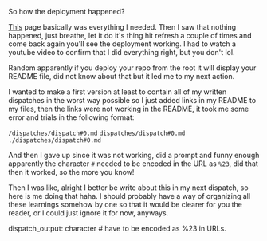 So how the deployment happened?

[This](https://docs.github.com/en/pages/getting-started-with-github-pages/configuring-a-publishing-source-for-your-github-pages-site) page basically was everything I needed. Then I saw that nothing happened, just breathe, let it do it's thing hit refresh a couple of times and come back again you'll see the deployment working. I had to watch a youtube video to confirm that I did everything right, but you don't lol.

Random apparently if you deploy your repo from the root it will display your README file, did not know about that but it led me to my next action.

I wanted to make a first version at least to contain all of my written dispatches in the worst way possible so I just added links in my README to my files, then the links were not working in the README, it took me some error and trials in the following format:

`/dispatches/dispatch#0.md`
`dispatches/dispatch#0.md`
`./dispatches/dispatch#0.md`

And then I gave up since it was not working, did a prompt and funny enough apparently the character `#` needed to be encoded in the URL as `%23`, did that then it worked, so the more you know!

Then I was like, alright I better be write about this in my next dispatch, so here is me doing that haha. I should probably have a way of organizing all these learnings somehow by one so that it would be clearer for you the reader, or I could just ignore it for now, anyways.

dispatch_output: character # have to be encoded as %23 in URLs.

